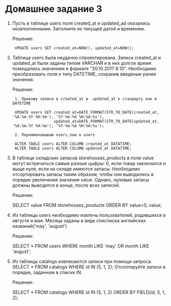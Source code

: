 # Домашнее задание 3
1. Пусть в таблице users поля created_at и updated_ad оказались незаполненными. Заполните их текущей датой и временем.
    
    Решение:
    
        UPDATE users SET created_at=NOW(), updated_at=NOW();


2. Таблица users была неудачно спроектирована. Записи created_at и  updated_at были заданы типом VARCHAR и в них долгое время помещались значениея в формате "20.10.2017 8:10". Необходимо преобразовать поля к типу DATETIME, сохранив введеные ранее значения.

    Решение:

        1. Приважу записи в created_at и  updated_at к стандарту как в DATETIME

        UPDATE users SET created_at=DATE_FORMAT(STR_TO_DATE(created_at, '%d.%m.%Y %H:%m'), '%Y-%m-%d %H:%m:%s'), 
                         updated_at=DATE_FORMAT(STR_TO_DATE(updated_at, '%d.%m.%Y %H:%m'), '%Y-%m-%d %H:%m:%s');
        
        2. Переименовываю users_new в users

        ALTER TABLE users ALTER COLUMN created_at DATATIME;
        ALTER TABLE users ALTER COLUMN updated_at DATATIME; 

3. В таблице складских запасов storehouses_products в поле value могут встречаться самые разные цыфры: 0, если товар закончился и выще нуля, если на складе имеются запасы.
Необходимо отсортировать запасы таким образом, чтобы они выводились в порядке увеличения значения value. Однако, нулевые запасы должны выводится в конце, после всех записей.

    Решение:

    SELECT value FROM storehouses_products ORDER BY value=0, value;

4. Из таблицы users необходимо извлечь пользователей, родившихся в августе и мае. Месяца заданы в виде списписка английских названий('may', 'august')

    Решение:

    SELECT * FROM users WHERE month LIKE 'may' OR month LIKE 'august';

5. Из таблицы catalogs извлекаются записи при помощи запроса. SELECT * FROM catalogs WHERE id IN (5, 1, 2);
Отсоптируйте записи в порядке, заданном в списке IN.

    Решение:

    SELECT * FROM catalogs WHERE id IN (5, 1, 2) ORDER BY FIELD(id, 5, 1, 2);



